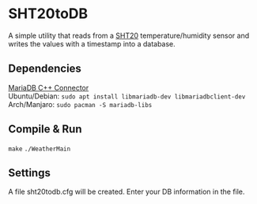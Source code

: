 # SHT20toDB
A simple utility that reads from a [SHT20](https://www.mouser.com/datasheet/2/682/Sensirion_Humidity_Sensors_SHT20_Datasheet-1274196.pdf) temperature/humidity sensor and writes the values with a timestamp into a database.

## Dependencies
[MariaDB C++ Connector](https://mariadb.com/kb/en/library/mariadb-connector-c/)  
Ubuntu/Debian: `sudo apt install libmariadb-dev libmariadbclient-dev`  
Arch/Manjaro: `sudo pacman -S mariadb-libs`

## Compile & Run
`make`
`./WeatherMain`

## Settings
A file sht20todb.cfg will be created. Enter your DB information in the file.